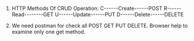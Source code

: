 1. HTTP Methods Of CRUD Operation:
      C------Create------POST
      R------Read--------GET
      U------Update------PUT
      D------Delete------DELETE
      
2. We need postman for check all POST GET PUT DELETE. Browser help to examine only one get method.